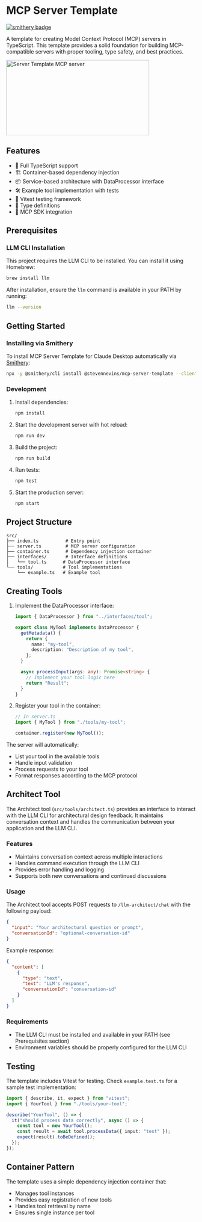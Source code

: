 # MCP Server Template

[![smithery badge](https://smithery.ai/badge/@stevennevins/mcp-server-template)](https://smithery.ai/server/@stevennevins/mcp-server-template)

A template for creating Model Context Protocol (MCP) servers in TypeScript. This template provides a solid foundation for building MCP-compatible servers with proper tooling, type safety, and best practices.

<a href="https://glama.ai/mcp/servers/g0qi4yvl33"><img width="380" height="200" src="https://glama.ai/mcp/servers/g0qi4yvl33/badge" alt="Server Template MCP server" /></a>

## Features

- 🚀 Full TypeScript support
- 🏗️ Container-based dependency injection
- 📦 Service-based architecture with DataProcessor interface
- 🛠️ Example tool implementation with tests
- 🧪 Vitest testing framework
- 📝 Type definitions
- 🔌 MCP SDK integration

## Prerequisites

### LLM CLI Installation

This project requires the LLM CLI to be installed. You can install it using Homebrew:

```bash
brew install llm
```

After installation, ensure the `llm` command is available in your PATH by running:

```bash
llm --version
```

## Getting Started

### Installing via Smithery

To install MCP Server Template for Claude Desktop automatically via [Smithery](https://smithery.ai/server/@stevennevins/mcp-server-template):

```bash
npx -y @smithery/cli install @stevennevins/mcp-server-template --client claude
```

### Development

1. Install dependencies:

   ```bash
   npm install
   ```

2. Start the development server with hot reload:

   ```bash
   npm run dev
   ```

3. Build the project:

   ```bash
   npm run build
   ```

4. Run tests:

   ```bash
   npm test
   ```

5. Start the production server:

   ```bash
   npm start
   ```

## Project Structure

```
src/
├── index.ts          # Entry point
├── server.ts         # MCP server configuration
├── container.ts      # Dependency injection container
├── interfaces/       # Interface definitions
│   └── tool.ts      # DataProcessor interface
└── tools/           # Tool implementations
    └── example.ts   # Example tool
```

## Creating Tools

1. Implement the DataProcessor interface:

   ```typescript
   import { DataProcessor } from "../interfaces/tool";

   export class MyTool implements DataProcessor {
     getMetadata() {
       return {
         name: "my-tool",
         description: "Description of my tool",
       };
     }

     async processInput(args: any): Promise<string> {
       // Implement your tool logic here
       return "Result";
     }
   }
   ```

2. Register your tool in the container:

   ```typescript
   // In server.ts
   import { MyTool } from "./tools/my-tool";

   container.register(new MyTool());
   ```

The server will automatically:

- List your tool in the available tools
- Handle input validation
- Process requests to your tool
- Format responses according to the MCP protocol

## Architect Tool

The Architect tool (`src/tools/architect.ts`) provides an interface to interact with the LLM CLI for architectural design feedback. It maintains conversation context and handles the communication between your application and the LLM CLI.

### Features

- Maintains conversation context across multiple interactions
- Handles command execution through the LLM CLI
- Provides error handling and logging
- Supports both new conversations and continued discussions

### Usage

The Architect tool accepts POST requests to `/llm-architect/chat` with the following payload:

```json
{
  "input": "Your architectural question or prompt",
  "conversationId": "optional-conversation-id"
}
```

Example response:

```json
{
  "content": [
    {
      "type": "text",
      "text": "LLM's response",
      "conversationId": "conversation-id"
    }
  ]
}
```

### Requirements

- The LLM CLI must be installed and available in your PATH (see Prerequisites section)
- Environment variables should be properly configured for the LLM CLI

## Testing

The template includes Vitest for testing. Check `example.test.ts` for a sample test implementation:

```typescript
import { describe, it, expect } from "vitest";
import { YourTool } from "./tools/your-tool";

describe("YourTool", () => {
  it("should process data correctly", async () => {
    const tool = new YourTool();
    const result = await tool.processData({ input: "test" });
    expect(result).toBeDefined();
  });
});
```

## Container Pattern

The template uses a simple dependency injection container that:

- Manages tool instances
- Provides easy registration of new tools
- Handles tool retrieval by name
- Ensures single instance per tool
